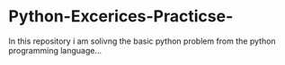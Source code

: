# Python-Excerices-Practicse-
In this repository  i am solivng the basic python problem from the python programming language...
